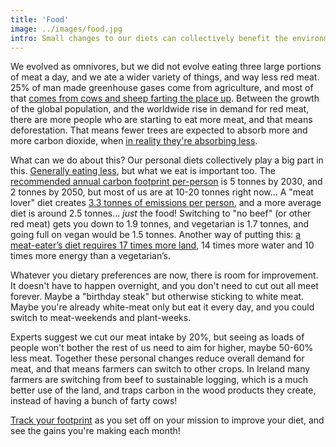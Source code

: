 ```yaml
---
title: 'Food'
image: ../images/food.jpg
intro: Small changes to our diets can collectively benefit the environment, by reducing deforestation and limiting how many farty cows we need guffing the planet up.
---
```


We evolved as omnivores, but we did not evolve eating three large portions of meat a day, and we ate a wider variety of things, and way less red meat. 25% of man made greenhouse gases come from agriculture, and most of that [comes from cows and sheep farting the place up](http://www.fao.org/docrep/010/a0701e/a0701e00.HTM). Between the growth of the global population, and the worldwide rise in demand for red meat, there are more people who are starting to eat more meat, and that means deforestation. That means fewer trees are expected to absorb more and more carbon dioxide, when [in reality they're absorbing less](https://www.carbonbrief.org/tropical-forests-losing-ability-to-absorb-co2-study-says).

What can we do about this? Our personal diets collectively play a big part in this. [Generally eating less](https://onlinelibrary.wiley.com/doi/10.1002/oby.22657), but what we eat is important too. The [recommended annual carbon footprint per-person](https://www.tmrow.com/climatechange/#objective--2-tons-co2eq-per-human-per-year-by-2050) is 5 tonnes by 2030, and 2 tonnes by 2050, but most of us are at 10-20 tonnes right now... A "meat lover" diet creates [3.3 tonnes of emissions per person](http://shrinkthatfootprint.com/food-carbon-footprint-diet), and a more average diet is around 2.5 tonnes... _just_ the food! Switching to "no beef" (or other red meat) gets you down to 1.9 tonnes, and vegetarian is 1.7 tonnes, and going full on vegan would be 1.5 tonnes. Another way of putting this: [a meat-eater’s diet requires 17 times more land](https://newint.org/features/2019/10/04/what-ifthe-world-turned-vegan), 14 times more water and 10 times more energy than a vegetarian’s.

Whatever you dietary preferences are now, there is room for improvement. It doesn't have to happen overnight, and you don't need to cut out all meet forever. Maybe a "birthday steak" but otherwise sticking to white meat. Maybe you're already white-meat only but eat it every day, and you could switch to meat-weekends and plant-weeks.

Experts suggest we cut our meat intake by 20%, but seeing as loads of people won't bother the rest of us need to aim for higher, maybe 50-60% less meat. Together these personal changes reduce overall demand for meat, and that means farmers can switch to other crops. In Ireland many farmers are switching from beef to sustainable logging, which is a much better use of the land, and traps carbon in the wood products they create, instead of having a bunch of farty cows!

[Track your footprint](/footprint-calculators) as you set off on your mission to improve your diet, and see the gains you're making each month!
